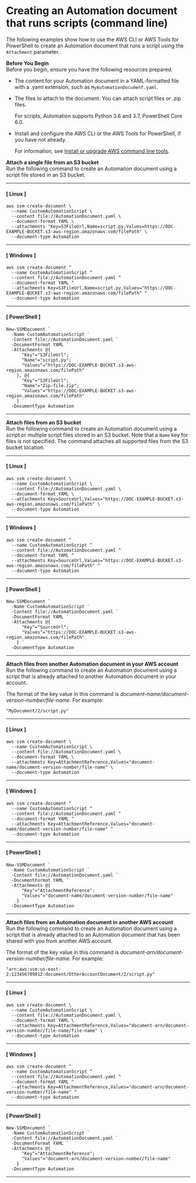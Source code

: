 # Creating an Automation document that runs scripts \(command line\)<a name="automation-document-script-commandline"></a>

The following examples show how to use the AWS CLI or AWS Tools for PowerShell to create an Automation document that runs a script using the `Attachment` parameter\.

**Before You Begin**  
Before you begin, ensure you have the following resources prepared\. 
+ The content for your Automation document in a YAML\-formatted file with a \.yaml extension, such as `MyAutomationDocument.yaml`\.
+ The files to attach to the document\. You can attach script files or \.zip files\. 

  For scripts, Automation supports Python 3\.6 and 3\.7, PowerShell Core 6\.0\.
+ Install and configure the AWS CLI or the AWS Tools for PowerShell, if you have not already\.

  For information, see [Install or upgrade AWS command line tools](getting-started-cli.md)\.

**Attach a single file from an S3 bucket**  
Run the following command to create an Automation document using a script file stored in an S3 bucket\.

------
#### [ Linux ]

```
aws ssm create-document \
  --name CustomAutomationScript \
  --content file://AutomationDocument.yaml \
  --document-format YAML \
  --attachments "Key=S3FileUrl,Name=script.py,Values=https://DOC-EXAMPLE-BUCKET.s3-aws-region.amazonaws.com/filePath" \
  --document-type Automation
```

------
#### [ Windows ]

```
aws ssm create-document ^
  --name CustomAutomationScript ^
  --content file://AutomationDocument.yaml ^
  --document-format YAML ^
  --attachments Key=S3FileUrl,Name=script.py,Values="https://DOC-EXAMPLE-BUCKET.s3-aws-region.amazonaws.com/filePath" ^
  --document-type Automation
```

------
#### [ PowerShell ]

```
New-SSMDocument `
  -Name CustomAutomationScript `
  -Content file://AutomationDocument.yaml `
  -DocumentFormat YAML `
  -Attachments @{
      "Key"="S3FileUrl";
      "Name"="script.py";
      "Values"="https://DOC-EXAMPLE-BUCKET.s3-aws-region.amazonaws.com/filePath"
    }, @{
      "Key"="S3FileUrl";
      "Name"="Zip-file.zip";
      "Values"="https://DOC-EXAMPLE-BUCKET.s3-aws-region.amazonaws.com/filePath"
    } `
  -DocumentType Automation
```

------

**Attach files from an S3 bucket**  
Run the following command to create an Automation document using a script or multiple script files stored in an S3 bucket\. Note that a `Name` key for files is not specified\. The command attaches all supported files from the S3 bucket location\.

------
#### [ Linux ]

```
aws ssm create-document \
  --name CustomAutomationScript \
  --content file://AutomationDocument.yaml \
  --document-format YAML \
  --attachments Key=SourceUrl,Values="https://DOC-EXAMPLE-BUCKET.s3-aws-region.amazonaws.com/filePath" \
  --document-type Automation
```

------
#### [ Windows ]

```
aws ssm create-document ^
  --name CustomAutomationScript ^
  --content file://AutomationDocument.yaml ^
  --document-format YAML ^
  --attachments Key=SourceUrl,Values="https://DOC-EXAMPLE-BUCKET.s3-aws-region.amazonaws.com/filePath" ^
  --document-type Automation
```

------
#### [ PowerShell ]

```
New-SSMDocument `
  -Name CustomAutomationScript `
  -Content file://AutomationDocument.yaml `
  -DocumentFormat YAML `
  -Attachments @{
      "Key"="SourceUrl";
      "Values"="https://DOC-EXAMPLE-BUCKET.s3-aws-region.amazonaws.com/filePath"
    } `
  -DocumentType Automation
```

------

**Attach files from another Automation document in your AWS account**  
Run the following command to create an Automation document using a script that is already attached to another Automation document in your account\.

The format of the key value in this command is *document\-name/document\-version\-number/file\-name*\. For example:

```
"MyDocument/2/script.py"
```

------
#### [ Linux ]

```
aws ssm create-document \
  --name CustomAutomationScript \
  --content file://AutomationDocument.yaml \
  --document-format YAML \
  --attachments Key=AttachmentReference,Values="document-name/document-version-number/file-name" \
  --document-type Automation
```

------
#### [ Windows ]

```
aws ssm create-document ^
  --name CustomAutomationScript ^
  --content file://AutomationDocument.yaml ^
  --document-format YAML ^
  --attachments Key=AttachmentReference,Values="document-name/document-version-number/file-name" ^
  --document-type Automation
```

------
#### [ PowerShell ]

```
New-SSMDocument `
  -Name CustomAutomationScript `
  -Content file://AutomationDocument.yaml `
  -DocumentFormat YAML `
  -Attachments @{
      "Key"="AttachmentReference";
      "Values"="document-name/document-version-number/file-name"
    } `
  -DocumentType Automation
```

------

**Attach files from an Automation document in another AWS account**  
Run the following command to create an Automation document using a script that is already attached to an Automation document that has been shared with you from another AWS account\.

The format of the key value in this command is *document\-arn/document\-version\-number/file\-name*\. For example:

```
"arn:aws:ssm:us-east-2:123456789012:document/OtherAccountDocument/2/script.py"
```

------
#### [ Linux ]

```
aws ssm create-document \
  --name CustomAutomationScript \
  --content file://AutomationDocument.yaml \
  --document-format YAML \
  --attachments Key=AttachmentReference,Values="document-arn/document-version-number/file-name/file-name" \
  --document-type Automation
```

------
#### [ Windows ]

```
aws ssm create-document ^
  --name CustomAutomationScript ^
  --content file://AutomationDocument.yaml ^
  --document-format YAML ^
  --attachments Key=AttachmentReference,Values="document-arn/document-version-number/file-name" ^
  --document-type Automation
```

------
#### [ PowerShell ]

```
New-SSMDocument `
  -Name CustomAutomationScript `
  -Content file://AutomationDocument.yaml `
  -DocumentFormat YAML `
  -Attachments @{
      "Key"="AttachmentReference";
      "Values"="document-arn/document-version-number/file-name"
    } `
  -DocumentType Automation
```

------